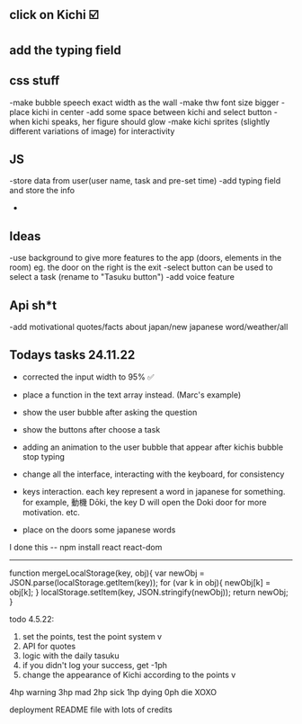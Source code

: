 ## click on Kichi ☑️

## add the typing field

## css stuff

-make bubble speech exact width as the wall
-make thw font size bigger
-place kichi in center
-add some space between kichi and select button
-when kichi speaks, her figure should glow
-make kichi sprites (slightly different variations of image) for interactivity

## JS

-store data from user(user name, task and pre-set time)
-add typing field and store the info

-

## Ideas

-use background to give more features to the app (doors, elements in the room) eg. the door on the right is the exit
-select button can be used to select a task (rename to "Tasuku button")
-add voice feature

## Api sh\*t

-add motivational quotes/facts about japan/new japanese word/weather/all

## Todays tasks 24.11.22

- corrected the input width to 95% ✅
- place a function in the text array instead. (Marc's example)
- show the user bubble after asking the question
- show the buttons after choose a task
- adding an animation to the user bubble that appear after kichis bubble stop typing

- change all the interface, interacting with the keyboard, for consistency

- keys interaction. each key represent a word in japanese for something. for example, 動機
  Dōki, the key D will open the Doki door for more motivation. etc.

- place on the doors some japanese words

I done this -- npm install react react-dom

---

function mergeLocalStorage(key, obj){
var newObj = JSON.parse(localStorage.getItem(key));
for (var k in obj){
newObj[k] = obj[k];
}
localStorage.setItem(key, JSON.stringify(newObj));
return newObj;
}

todo 4.5.22:

1. set the points, test the point system v
2. API for quotes
3. logic with the daily tasuku
4. if you didn't log your success, get -1ph
5. change the appearance of Kichi according to the points v

4hp warning
3hp mad
2hp sick
1hp dying
0ph die XOXO

deployment
README file with lots of credits
